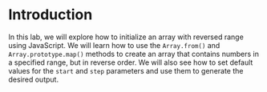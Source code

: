 # Introduction

In this lab, we will explore how to initialize an array with reversed range using JavaScript. We will learn how to use the `Array.from()` and `Array.prototype.map()` methods to create an array that contains numbers in a specified range, but in reverse order. We will also see how to set default values for the `start` and `step` parameters and use them to generate the desired output.
